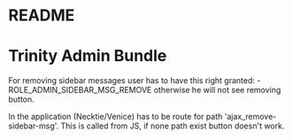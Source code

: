 # README

Trinity Admin Bundle
====================

For removing sidebar messages user has to have this right granted:
-ROLE_ADMIN_SIDEBAR_MSG_REMOVE
otherwise he will not see removing button.

In the application (Necktie/Venice) has to be route for path 'ajax_remove-sidebar-msg'.
This is called from JS, if none path exist button doesn't work.




